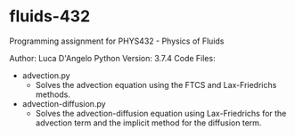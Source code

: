 # fluids-432
Programming assignment for PHYS432 - Physics of Fluids

Author: Luca D'Angelo
Python Version: 3.7.4
Code Files: 
   - advection.py
     - Solves the advection equation using the FTCS and Lax-Friedrichs methods.
   - advection-diffusion.py
     - Solves the advection-diffusion equation using Lax-Friedrichs for the advection term and the implicit method for the diffusion term.

